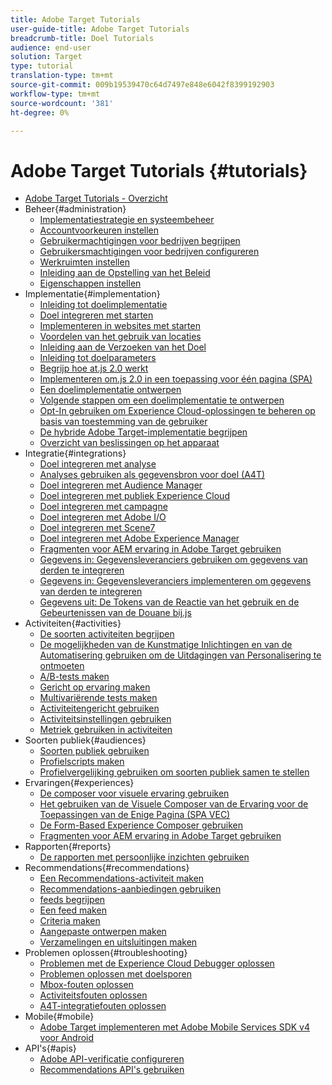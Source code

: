 ```yaml
---
title: Adobe Target Tutorials
user-guide-title: Adobe Target Tutorials
breadcrumb-title: Doel Tutorials
audience: end-user
solution: Target
type: tutorial
translation-type: tm+mt
source-git-commit: 009b19539470c64d7497e848e6042f8399192903
workflow-type: tm+mt
source-wordcount: '381'
ht-degree: 0%

---
```



# Adobe Target Tutorials {#tutorials}

+ [Adobe Target Tutorials - Overzicht](../overview.md)
+ Beheer{#administration}
   + [Implementatiestrategie en systeembeheer](../dev101/1.1-implementation-strategy-sys-governance.md)
   + [Accountvoorkeuren instellen](../administration/set-up-account-preferences.md)
   + [Gebruikermachtigingen voor bedrijven begrijpen](../administration/understanding-enterprise-user-permissions.md)
   + [Gebruikersmachtigingen voor bedrijven configureren](../dev101/1.2-configure-ent-user-permissions.md)
   + [Werkruimten instellen](../administration/set-up-workspaces.md)
   + [Inleiding aan de Opstelling van het Beleid](../dev101/1.3-intro-to-admin-setup.md)
   + [Eigenschappen instellen](../administration/set-up-properties.md)
+ Implementatie{#implementation}
   + [Inleiding tot doelimplementatie](../dev101/2.1-intro-to-target-implementation.md)
   + [Doel integreren met starten](../dev101/3.1-target-launch.md)
   + [Implementeren in websites met starten](https://docs.adobe.com/content/help/en/experience-cloud/implementing-in-websites-with-launch/index.html)
   + [Voordelen van het gebruik van locaties](../dev101/2.2-benefits-of-locations.md)
   + [Inleiding aan de Verzoeken van het Doel](../dev101/2.3-intro-to-target-requests.md)
   + [Inleiding tot doelparameters](../dev101/2.4-intro-to-target-params.md)
   + [Begrijp hoe at.js 2.0 werkt](../implementation/understanding-how-atjs-20-works.md)
   + [Implementeren om.js 2.0 in een toepassing voor één pagina (SPA)](../implementation/implement-atjs-20-in-a-single-page-application.md)
   + [Een doelimplementatie ontwerpen](../dev101/2.5-design-target-implementation.md)
   + [Volgende stappen om een doelimplementatie te ontwerpen](../dev101/2.6-next-steps-design-target-implementation.md)
   + [Opt-In gebruiken om Experience Cloud-oplossingen te beheren op basis van toestemming van de gebruiker](https://docs.adobe.com/content/help/en/core-services-learn/tutorials/id-service/use-opt-in-to-control-experience-cloud-activities-based-on-user-consent.html)
   + [De hybride Adobe Target-implementatie begrijpen](../implementation/hybrid-deployment.md)
   + [Overzicht van beslissingen op het apparaat](../implementation/on-device-decisioning-overview.md)
+ Integratie{#integrations}
   + [Doel integreren met analyse](../dev101/3.2-target-analytics.md)
   + [Analyses gebruiken als gegevensbron voor doel (A4T)](../integrations/use-analytics-as-a-data-source-a4t.md)
   + [Doel integreren met Audience Manager](../dev101/3.3-target-dmp.md)
   + [Doel integreren met publiek Experience Cloud](../dev101/3.4-target-exc-audiences.md)
   + [Doel integreren met campagne](../dev101/3.6-target-campaign.md)
   + [Doel integreren met Adobe I/O](../dev101/3.7-target-io.md)
   + [Doel integreren met Scene7](../dev101/3.8-target-scene7.md)
   + [Doel integreren met Adobe Experience Manager](../dev101/3.5-target-aem.md)
   + [Fragmenten voor AEM ervaring in Adobe Target gebruiken](https://helpx.adobe.com/experience-manager/kt/sites/using/experience-fragment-target-offer-feature-video-use.html)
   + [Gegevens in: Gegevensleveranciers gebruiken om gegevens van derden te integreren](../integrations/use-data-providers-to-integrate-third-party-data.md)
   + [Gegevens in: Gegevensleveranciers implementeren om gegevens van derden te integreren](../integrations/implement-data-providers-to-integrate-third-party-data.md)
   + [Gegevens uit: De Tokens van de Reactie van het gebruik en de Gebeurtenissen van de Douane bij.js](../integrations/use-response-tokens-and-atjs-custom-events.md)
+ Activiteiten{#activities}
   + [De soorten activiteiten begrijpen](../activities/understanding-the-types-of-activities.md)
   + [De mogelijkheden van de Kunstmatige Inlichtingen en van de Automatisering gebruiken om de Uitdagingen van Personalisering te ontmoeten](../activities/use-the-artificial-intelligence-and-automation-capabilities-to-meet-the-challenges-of-personalization.md)
   + [A/B-tests maken](../activities/create-ab-tests.md)
   + [Gericht op ervaring maken](../activities/create-experience-targeting-activities.md)
   + [Multivariërende tests maken](../activities/create-multivariate-tests.md)
   + [Activiteitengericht gebruiken](../activities/use-activity-targeting.md)
   + [Activiteitsinstellingen gebruiken](../activities/use-activity-settings.md)
   + [Metriek gebruiken in activiteiten](../activities/use-metrics-in-activities.md)
+ Soorten publiek{#audiences}
   + [Soorten publiek gebruiken](../audiences/use-audiences.md)
   + [Profielscripts maken](../audiences/create-profile-scripts.md)
   + [Profielvergelijking gebruiken om soorten publiek samen te stellen](../audiences/use-profile-comparison-to-build-audiences.md)
+ Ervaringen{#experiences}
   + [De composer voor visuele ervaring gebruiken](../experiences/use-the-visual-experience-composer.md)
   + [Het gebruiken van de Visuele Composer van de Ervaring voor de Toepassingen van de Enige Pagina (SPA VEC)](../experiences/use-the-visual-experience-composer-for-single-page-applications.md)
   + [De Form-Based Experience Composer gebruiken](../experiences/use-the-form-based-experience-composer.md)
   + [Fragmenten voor AEM ervaring in Adobe Target gebruiken](https://helpx.adobe.com/experience-manager/kt/sites/using/experience-fragment-target-offer-feature-video-use.html)
+ Rapporten{#reports}
   + [De rapporten met persoonlijke inzichten gebruiken](../reports/use-the-personalization-insights-reports.md)
+ Recommendations{#recommendations}
   + [Een Recommendations-activiteit maken](../recommendations/create-a-recommendations-activity.md)
   + [Recommendations-aanbiedingen gebruiken](../recommendations/use-recommendations-offers.md)
   + [feeds begrijpen](../recommendations/understanding-feeds.md)
   + [Een feed maken](../recommendations/create-a-feed.md)
   + [Criteria maken](../recommendations/create-criteria.md)
   + [Aangepaste ontwerpen maken](../recommendations/create-custom-designs.md)
   + [Verzamelingen en uitsluitingen maken](../recommendations/create-collections-and-exclusions.md)
+ Problemen oplossen{#troubleshooting}
   + [Problemen met de Experience Cloud Debugger oplossen](../troubleshooting/troubleshoot-with-the-experience-cloud-debugger.md)
   + [Problemen oplossen met doelsporen](../troubleshooting/troubleshoot-with-target-traces.md)
   + [Mbox-fouten oplossen](../dev101/4.1-troubleshoot-mbox-errors.md)
   + [Activiteitsfouten oplossen](../dev101/4.2-troubleshoot-activity-errors.md)
   + [A4T-integratiefouten oplossen](../dev101/4.3-troubleshoot-integration-errors.md)
+ Mobile{#mobile}
   + [Adobe Target implementeren met Adobe Mobile Services SDK v4 voor Android](../mobile-v4/overview.md)
+ API&#39;s{#apis}
   + [Adobe API-verificatie configureren](../apis/configure-io-target-integration.md)
   + [Recommendations API&#39;s gebruiken](https://docs.adobe.com/content/help/en/target-learn/recommendations-api-tutorial/recs-api-overview.html)
